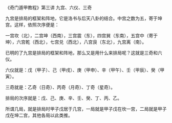《奇门遁甲教程》第三讲 九宫、六仪、三奇

九宫是排局的框架和阵地，它是洛书与后天八卦的结合。中宫之数为五，寄于坤宫。这样，依照次序便是：

一宫坎（北），二宫坤（西南），三宫震（东），四宫巽（东南），五宫中（寄于坤），六宫乾（西北），七宫兑（西北），八宫艮（东北），九宫离（南）。

已明的了九宫是排局的框架和阵地，那么又是用什么来排局呢？这就是三奇和六仪。

六仪就是：戊（甲子）、己（甲戌）、庚（甲申）、辛（甲午）、壬（甲辰）、癸（甲寅）。

三奇就是：乙奇（日奇）、丙奇（月奇）、丁奇（星奇）。

排局的次序就是：戊、己、庚、辛、壬、癸、丁、丙、乙。

所谓几局，就是排局时甲子戊居于几宫，一局就是甲子戊在坎一宫，二局就是甲子戊在坤二宫，其他各局以此类推。

